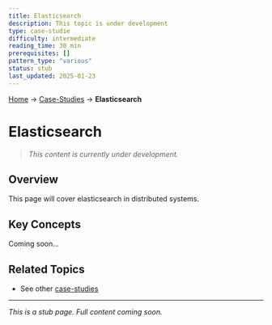 ```yaml
---
title: Elasticsearch
description: This topic is under development
type: case-studie
difficulty: intermediate
reading_time: 30 min
prerequisites: []
pattern_type: "various"
status: stub
last_updated: 2025-01-23
---
```


<!-- Navigation -->
[Home](../introduction/index.md) → [Case-Studies](index.md) → **Elasticsearch**

# Elasticsearch

> *This content is currently under development.*

## Overview

This page will cover elasticsearch in distributed systems.

## Key Concepts

Coming soon...

## Related Topics

- See other [case-studies](index.md)

---

*This is a stub page. Full content coming soon.*

